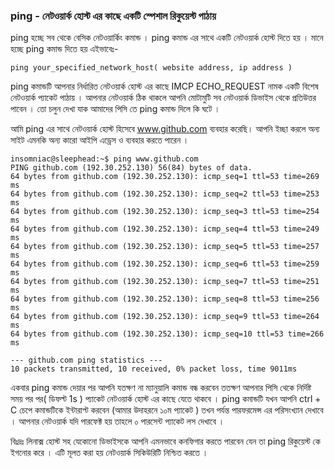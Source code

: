 ### ping - নেটওয়ার্ক হোস্ট এর কাছে একটি স্পেশাল রিকুয়েস্ট পাঠায়  ### 

ping হচ্ছে সব থেকে বেসিক নেটওয়ার্কিং কমান্ড । ping কমান্ড এর সাথে একটি নেটওয়ার্ক হোস্ট দিতে হয় । মানে হচ্ছে ping কমান্ড দিতে হয় এইভাবেঃ- 
```
ping your_specified_network_host( website address, ip address ) 
``` 
ping কমান্ডটি আপনার নির্ধারিত নেটওয়ার্ক হোস্ট এর কাছে IMCP ECHO_REQUEST নামক একটি বিশেষ নেটওয়ার্ক প্যাকেট পাঠায় । আপনার নেটওয়ার্ক ঠিক থাকলে আপনি মোটামুটি সব নেটওয়ার্ক ডিভাইস থেকে প্রতিউত্তর পাবেন । 
তো চলুন দেখা যাক আমাদের পিসি তে ping কমান্ড দিলে কি ঘটে । 

আমি ping এর সাথে নেটওয়ার্ক হোস্ট হিসেবে www.github.com ব্যবহার করেছি। আপনি ইচ্ছা করলে অন্য সাইট এমনকি অন্য কারো আইপি এড্রেস ও ব্যবহার করতে পারেন । 
``` 
insomniac@sleephead:~$ ping www.github.com
PING github.com (192.30.252.130) 56(84) bytes of data.
64 bytes from github.com (192.30.252.130): icmp_seq=1 ttl=53 time=269 ms
64 bytes from github.com (192.30.252.130): icmp_seq=2 ttl=53 time=253 ms
64 bytes from github.com (192.30.252.130): icmp_seq=3 ttl=53 time=254 ms
64 bytes from github.com (192.30.252.130): icmp_seq=4 ttl=53 time=249 ms
64 bytes from github.com (192.30.252.130): icmp_seq=5 ttl=53 time=257 ms
64 bytes from github.com (192.30.252.130): icmp_seq=6 ttl=53 time=259 ms
64 bytes from github.com (192.30.252.130): icmp_seq=7 ttl=53 time=251 ms
64 bytes from github.com (192.30.252.130): icmp_seq=8 ttl=53 time=256 ms
64 bytes from github.com (192.30.252.130): icmp_seq=9 ttl=53 time=264 ms
64 bytes from github.com (192.30.252.130): icmp_seq=10 ttl=53 time=266 ms

--- github.com ping statistics ---
10 packets transmitted, 10 received, 0% packet loss, time 9011ms 
``` 
একবার ping কমান্ড দেয়ার পর আপনি যতক্ষণ না ম্যানুয়ালি কমান্ড বন্ধ করবেন ততক্ষণ আপনার পিসি থেকে নির্দিষ্ট সময় পর পর( ডিফল্ট 1s ) প্যাকেট নেটওয়ার্ক হোস্ট এর কাছে যেতে থাকবে । ping কমান্ডটি যখন আপনি  ctrl + C  চেপে কমান্ডটিকে ইন্টারাপ্ট করবেন (আমার উদাহরনে ১০ম প্যাকেট )  তখন পর্যন্ত পারফরমেন্স এর পরিসংখ্যান দেখাবে । আপনার নেটওয়ার্ক যদি পারফেক্ট হয় তাহলে ০ পারসেন্ট প্যাকেট লস দেখাবে । 

বিঃদ্রঃ লিনাক্স হোস্ট সহ যেকোনো ডিভাইসকে আপনি এমনভাবে কনফিগার করতে পারবেন যেন তা ping রিকুয়েস্ট কে ইগনোর করে । এটি মূলত করা হয় নেটওয়ার্ক সিকিউরিটি নিশ্চিত করতে ।
